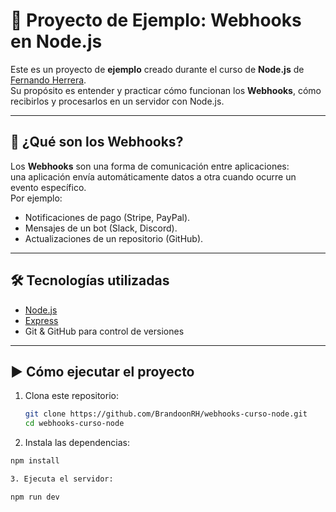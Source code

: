 # 🚀 Proyecto de Ejemplo: Webhooks en Node.js

Este es un proyecto de **ejemplo** creado durante el curso de **Node.js** de [Fernando Herrera](https://fernando-herrera.com/).  
Su propósito es entender y practicar cómo funcionan los **Webhooks**, cómo recibirlos y procesarlos en un servidor con Node.js.

---

## 📌 ¿Qué son los Webhooks?
Los **Webhooks** son una forma de comunicación entre aplicaciones:  
una aplicación envía automáticamente datos a otra cuando ocurre un evento específico.  
Por ejemplo:
- Notificaciones de pago (Stripe, PayPal).
- Mensajes de un bot (Slack, Discord).
- Actualizaciones de un repositorio (GitHub).

---

## 🛠️ Tecnologías utilizadas
- [Node.js](https://nodejs.org/)
- [Express](https://expressjs.com/)
- Git & GitHub para control de versiones

---

## ▶️ Cómo ejecutar el proyecto

1. Clona este repositorio:
   ```bash
   git clone https://github.com/BrandoonRH/webhooks-curso-node.git
   cd webhooks-curso-node
2. Instala las dependencias:

  ```bash
  npm install

3. Ejecuta el servidor:

  npm run dev 
